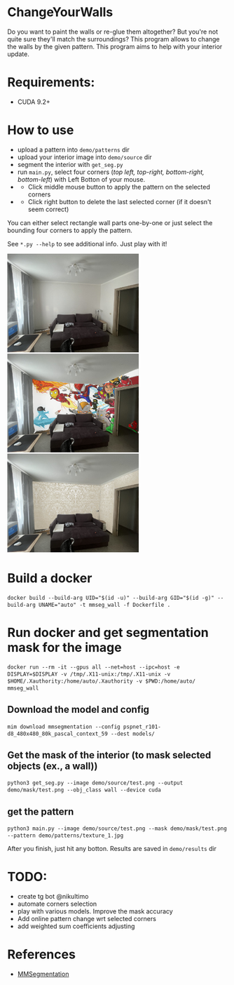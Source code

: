 # ChangeYourWalls
Do you want to paint the walls or re-glue them altogether? But you're not quite sure they'll match the surroundings? This program allows to change the walls by the given pattern. This program aims to help with your interior update. 

# Requirements:
* CUDA 9.2+
# How to use
* upload a pattern into `demo/patterns` dir
* upload your interior image into `demo/source` dir
* segment the interior with `get_seg.py`
* run `main.py`, select four corners (*top left, top-right, bottom-right, bottom-left*) with Left Botton of your mouse. 
* * Click middle mouse button to apply the pattern on the selected corners
* * Click right button to delete the last selected corner (if it doesn't seem correct)

You can either select rectangle wall parts one-by-one or just select the bounding four corners to apply the pattern. 

See `*.py --help` to see additional info. Just play with it!

<img src = "demo/source/test.png" width ="300" /><img src = "demo/results/3.jpg" width ="300" /> <img src = "demo/results/6.png" width ="300" />

# Build a docker
```
docker build --build-arg UID="$(id -u)" --build-arg GID="$(id -g)" --build-arg UNAME="auto" -t mmseg_wall -f Dockerfile .

```

# Run docker and get segmentation mask for the image
```
docker run --rm -it --gpus all --net=host --ipc=host -e DISPLAY=$DISPLAY -v /tmp/.X11-unix:/tmp/.X11-unix -v $HOME/.Xauthority:/home/auto/.Xauthority -v $PWD:/home/auto/ mmseg_wall
```

## Download the model and config
```
mim download mmsegmentation --config pspnet_r101-d8_480x480_80k_pascal_context_59 --dest models/
```

## Get the mask of the interior (to mask selected objects (ex., a wall))
```
python3 get_seg.py --image demo/source/test.png --output demo/mask/test.png --obj_class wall --device cuda
```

## get the pattern
```
python3 main.py --image demo/source/test.png --mask demo/mask/test.png --pattern demo/patterns/texture_1.jpg 
```
After you finish, just hit any botton. Results are saved in `demo/results` dir

# TODO:
* create tg bot @nikultimo
* automate corners selection
* play with various models. Improve the mask accuracy
* Add online pattern change wrt selected corners
* add weighted sum coefficients adjusting


# References
* [MMSegmentation](https://github.com/open-mmlab/mmsegmentation)
